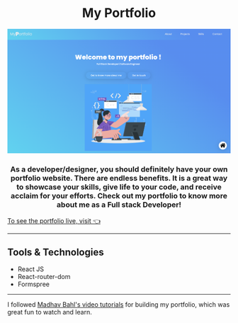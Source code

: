 <h1 align="center">My Portfolio</h1>

<div align="center" width="50">
  <img src="https://github.com/geekshikha/MyPortfolio/blob/main/src/assets/myportfolio.png?raw=true" alt="portfolio"  width="950"/>
</div>

<h3 align="center">As a developer/designer, you should definitely have your own portfolio website. There are endless benefits. It is a great way to showcase your skills, give life to your code, and receive acclaim for your efforts. Check out my portfolio to know more about me as a Full stack Developer!
</h3>

[To see the portfolio live, visit 👈](https://shikhasingh-portfolio.netlify.app/)

---

## Tools & Technologies

- React JS
- React-router-dom
- Formspree

---

I followed [Madhav Bahl's video tutorials](https://github.com/MadhavBahl) for building my portfolio, which was great fun to watch and learn.
